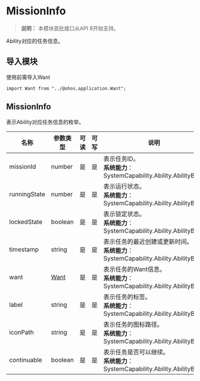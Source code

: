 # MissionInfo

> **说明：**
> 本模块首批接口从API 8开始支持。


Ability对应的任务信息。


## 导入模块

使用前需导入Want


```
import Want from "../@ohos.application.Want";
```


## MissionInfo

表示Ability对应任务信息的枚举。

| 名称 | 参数类型 | 可读 | 可写 | 说明 | 
| -------- | -------- | -------- | -------- | -------- |
| missionId | number | 是 | 是 | 表示任务ID。<br/>**系统能力**：SystemCapability.Ability.AbilityBase| 
| runningState | number | 是 | 是 | 表示运行状态。<br/>**系统能力**：SystemCapability.Ability.AbilityBase | 
| lockedState | boolean | 是 | 是 | 表示锁定状态。<br/>**系统能力**：SystemCapability.Ability.AbilityBase | 
| timestamp | string | 是 | 是 | 表示任务的最近创建或更新时间。<br/>**系统能力**：SystemCapability.Ability.AbilityBase | 
| want | [Want](js-apis-featureAbility.md#want) | 是 | 是 | 表示任务的Want信息。 <br/>**系统能力**：SystemCapability.Ability.AbilityBase| 
| label | string | 是 | 是 | 表示任务的标签。<br/>**系统能力**：SystemCapability.Ability.AbilityBase | 
| iconPath | string | 是 | 是 | 表示任务的图标路径。<br/>**系统能力**：SystemCapability.Ability.AbilityBase | 
| continuable | boolean | 是 | 是 | 表示任务是否可以继续。 <br/>**系统能力**：SystemCapability.Ability.AbilityBase| 
